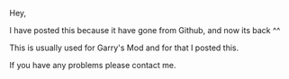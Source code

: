 Hey,

I have posted this because it have gone from Github, and now its back ^^

This is usually used for Garry's Mod and for that I posted this.

If you have any problems please contact me.
